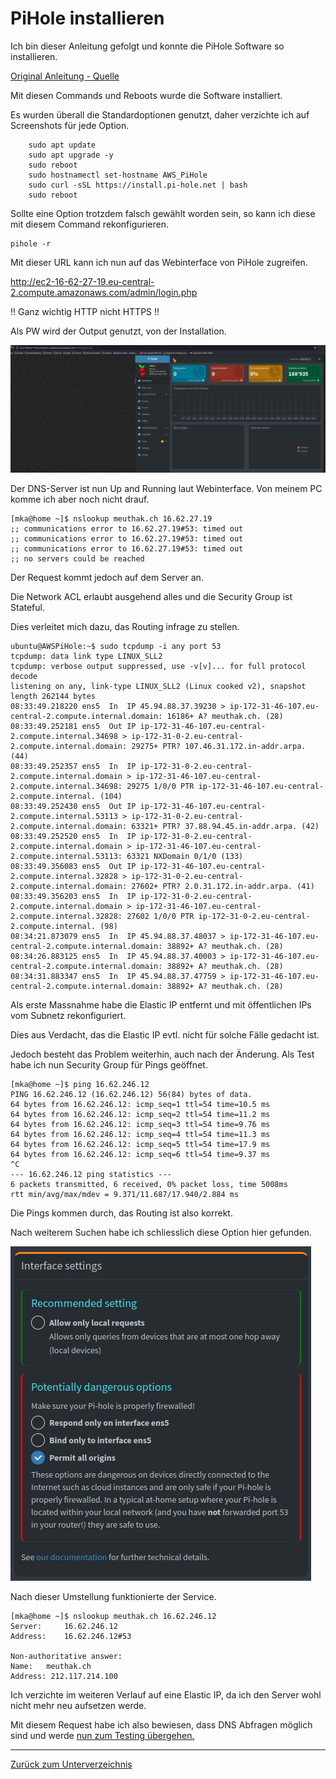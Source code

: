 # PiHole installieren

Ich bin dieser Anleitung gefolgt und konnte die PiHole Software so installieren.

[Original Anleitung - Quelle](../../Anhang/quellen.md#pi-hole-manual)

Mit diesen Commands und Reboots wurde die Software installiert.

Es wurden überall die Standardoptionen genutzt, daher verzichte ich auf Screenshots für jede Option.

```
    sudo apt update
    sudo apt upgrade -y
    sudo reboot
    sudo hostnamectl set-hostname AWS_PiHole
    sudo curl -sSL https://install.pi-hole.net | bash
    sudo reboot
```

Sollte eine Option trotzdem falsch gewählt worden sein, so kann ich diese mit diesem Command rekonfigurieren.

    pihole -r

Mit dieser URL kann ich nun auf das Webinterface von PiHole zugreifen.

<http://ec2-16-62-27-19.eu-central-2.compute.amazonaws.com/admin/login.php>

!! Ganz wichtig HTTP nicht HTTPS !!

Als PW wird der Output genutzt, von der Installation.

![Webinterface](../../Ressourcen/Bilder/nebenprojekt/webinterface_sinkhole.jpg)

Der DNS-Server ist nun Up and Running laut Webinterface. Von meinem PC komme ich aber noch nicht drauf.

```
[mka@home ~]$ nslookup meuthak.ch 16.62.27.19
;; communications error to 16.62.27.19#53: timed out
;; communications error to 16.62.27.19#53: timed out
;; communications error to 16.62.27.19#53: timed out
;; no servers could be reached
```

Der Request kommt jedoch auf dem Server an. 

Die Network ACL erlaubt ausgehend alles und die Security Group ist Stateful.

Dies verleitet mich dazu, das Routing infrage zu stellen.

```
ubuntu@AWSPiHole:~$ sudo tcpdump -i any port 53
tcpdump: data link type LINUX_SLL2
tcpdump: verbose output suppressed, use -v[v]... for full protocol decode
listening on any, link-type LINUX_SLL2 (Linux cooked v2), snapshot length 262144 bytes
08:33:49.218220 ens5  In  IP 45.94.88.37.39230 > ip-172-31-46-107.eu-central-2.compute.internal.domain: 16186+ A? meuthak.ch. (28)
08:33:49.252181 ens5  Out IP ip-172-31-46-107.eu-central-2.compute.internal.34698 > ip-172-31-0-2.eu-central-2.compute.internal.domain: 29275+ PTR? 107.46.31.172.in-addr.arpa. (44)
08:33:49.252357 ens5  In  IP ip-172-31-0-2.eu-central-2.compute.internal.domain > ip-172-31-46-107.eu-central-2.compute.internal.34698: 29275 1/0/0 PTR ip-172-31-46-107.eu-central-2.compute.internal. (104)
08:33:49.252430 ens5  Out IP ip-172-31-46-107.eu-central-2.compute.internal.53113 > ip-172-31-0-2.eu-central-2.compute.internal.domain: 63321+ PTR? 37.88.94.45.in-addr.arpa. (42)
08:33:49.252520 ens5  In  IP ip-172-31-0-2.eu-central-2.compute.internal.domain > ip-172-31-46-107.eu-central-2.compute.internal.53113: 63321 NXDomain 0/1/0 (133)
08:33:49.356083 ens5  Out IP ip-172-31-46-107.eu-central-2.compute.internal.32828 > ip-172-31-0-2.eu-central-2.compute.internal.domain: 27602+ PTR? 2.0.31.172.in-addr.arpa. (41)
08:33:49.356203 ens5  In  IP ip-172-31-0-2.eu-central-2.compute.internal.domain > ip-172-31-46-107.eu-central-2.compute.internal.32828: 27602 1/0/0 PTR ip-172-31-0-2.eu-central-2.compute.internal. (98)
08:34:21.873079 ens5  In  IP 45.94.88.37.48037 > ip-172-31-46-107.eu-central-2.compute.internal.domain: 38892+ A? meuthak.ch. (28)
08:34:26.883125 ens5  In  IP 45.94.88.37.40003 > ip-172-31-46-107.eu-central-2.compute.internal.domain: 38892+ A? meuthak.ch. (28)
08:34:31.883347 ens5  In  IP 45.94.88.37.47759 > ip-172-31-46-107.eu-central-2.compute.internal.domain: 38892+ A? meuthak.ch. (28)
```

Als erste Massnahme habe die Elastic IP entfernt und mit öffentlichen IPs vom Subnetz rekonfiguriert.

Dies aus Verdacht, das die Elastic IP evtl. nicht für solche Fälle gedacht ist.

Jedoch besteht das Problem weiterhin, auch nach der Änderung. Als Test habe ich nun Security Group für Pings geöffnet.

```
[mka@home ~]$ ping 16.62.246.12
PING 16.62.246.12 (16.62.246.12) 56(84) bytes of data.
64 bytes from 16.62.246.12: icmp_seq=1 ttl=54 time=10.5 ms
64 bytes from 16.62.246.12: icmp_seq=2 ttl=54 time=11.2 ms
64 bytes from 16.62.246.12: icmp_seq=3 ttl=54 time=9.76 ms
64 bytes from 16.62.246.12: icmp_seq=4 ttl=54 time=11.3 ms
64 bytes from 16.62.246.12: icmp_seq=5 ttl=54 time=17.9 ms
64 bytes from 16.62.246.12: icmp_seq=6 ttl=54 time=9.37 ms
^C
--- 16.62.246.12 ping statistics ---
6 packets transmitted, 6 received, 0% packet loss, time 5008ms
rtt min/avg/max/mdev = 9.371/11.687/17.940/2.884 ms
```

Die Pings kommen durch, das Routing ist also korrekt.

Nach weiterem Suchen habe ich schliesslich diese Option hier gefunden.

![Configure allowed Origins](../../Ressourcen/Bilder/nebenprojekt/allow_all_origins.jpg)

Nach dieser Umstellung funktionierte der Service.

```
[mka@home ~]$ nslookup meuthak.ch 16.62.246.12
Server:		16.62.246.12
Address:	16.62.246.12#53

Non-authoritative answer:
Name:	meuthak.ch
Address: 212.117.214.100
```

Ich verzichte im weiteren Verlauf auf eine Elastic IP, da ich den Server wohl nicht mehr neu aufsetzen werde.

Mit diesem Request habe ich also bewiesen, dass DNS Abfragen möglich sind und werde [nun zum Testing übergehen.](./dns_abfragen.md)

-----

[Zurück zum Unterverzeichnis](../README.md)

